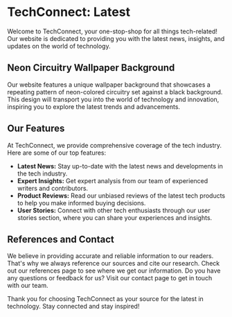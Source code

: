 <!--font:Open Sans-->

# TechConnect: Latest

Welcome to TechConnect, your one-stop-shop for all things tech-related! Our website is dedicated to providing you with the latest news, insights, and updates on the world of technology. 

## Neon Circuitry Wallpaper Background

Our website features a unique wallpaper background that showcases a repeating pattern of neon-colored circuitry set against a black background. This design will transport you into the world of technology and innovation, inspiring you to explore the latest trends and advancements.

## Our Features

At TechConnect, we provide comprehensive coverage of the tech industry. Here are some of our top features:

- **Latest News:** Stay up-to-date with the latest news and developments in the tech industry.
- **Expert Insights:** Get expert analysis from our team of experienced writers and contributors.
- **Product Reviews:** Read our unbiased reviews of the latest tech products to help you make informed buying decisions.
- **User Stories:** Connect with other tech enthusiasts through our user stories section, where you can share your experiences and insights.

## References and Contact

We believe in providing accurate and reliable information to our readers. That's why we always reference our sources and cite our research. Check out our references page to see where we get our information. Do you have any questions or feedback for us? Visit our contact page to get in touch with our team.

Thank you for choosing TechConnect as your source for the latest in technology. Stay connected and stay inspired!

<!--

Write me content for website with wallpaper which alt text is:

"A wallpaper with a repeating pattern of neon-colored circuitry, set against a black background."

The name/title of the page should not be 1:1 copy of the alt text but rather a real content of the website which is using this wallpaper.

- Use markdown format 
- Start with heading
- Heading should be short and concise
- The content should look like a real website 
- The website should not be about the wallpaper, wallpaper is just a related background
- Heading should be contain work "wallpaper" or "background"
- Include real sections like references, contact, user stories, etc. use things relevant to the page purpose.
- Feel free to use structure like headings, bullets, numbering, blockquotes, paragraphs, horizontal lines, etc.
- You can use formatting like bold or _italic_
- You can include UTF-8 emojis
- Links should be only #hash anchors (and you can refer to the document itself)
- Do not include images


---


# TechConnect - Connecting you with the latest technology news and trends

Welcome to TechConnect, your go-to source for all things tech-related! Our website is dedicated to providing you with the latest news, insights, and updates on the world of technology. 

## Stay Connected with our Neon Circuitry Wallpaper Background

To keep you engaged and inspired while browsing our website, we have added a unique wallpaper background that features a repeating pattern of neon-colored circuitry set against a black background. This eye-catching design will transport you into the world of technology and innovation, inspiring you to explore the latest trends and advancements.

## Our Features

At TechConnect, we strive to provide you with the most comprehensive coverage of the tech industry. Here are some of our top features:

- **Latest News:** Stay up-to-date with the latest news and developments in the tech industry.
- **Expert Insights:** Get expert insights and analysis from our team of experienced writers and contributors.
- **Product Reviews:** Read our unbiased reviews of the latest tech products to help you make informed buying decisions.
- **User Stories:** Connect with other tech enthusiasts through our user stories section, where you can share your experiences and insights.

## References

We believe in providing accurate and reliable information to our readers. That's why we always reference our sources and cite our research. Check out our references page to see where we get our information.

## Contact Us

Do you have any questions or feedback for us? We would love to hear from you! Visit our contact page to get in touch with our team.

Thank you for choosing TechConnect as your source for tech news and insights. Stay connected and stay inspired!


---


Heading is too long, rewrite whole content.


---


# TechConnect - Your Source for the Latest Tech News and Insights

Welcome to TechConnect, your go-to source for all things tech-related! Our website is dedicated to providing you with the latest news, insights, and updates on the world of technology. 

## Neon Circuitry Wallpaper Background

To enhance your browsing experience, we have added a unique wallpaper background to our website. The wallpaper features a repeating pattern of neon-colored circuitry set against a black background, creating an eye-catching design that will transport you into the world of technology and innovation.

## Our Features

At TechConnect, we strive to provide you with the most comprehensive coverage of the tech industry. Here are some of our top features:

- **Latest News:** Stay up-to-date with the latest news and developments in the tech industry.
- **Expert Insights:** Get expert insights and analysis from our team of experienced writers and contributors.
- **Product Reviews:** Read our unbiased reviews of the latest tech products to help you make informed buying decisions.
- **User Stories:** Connect with other tech enthusiasts through our user stories section, where you can share your experiences and insights.

## References and Contact

We believe in providing accurate and reliable information to our readers. That's why we always reference our sources and cite our research. Check out our references page to see where we get our information. Do you have any questions or feedback for us? We would love to hear from you! Visit our contact page to get in touch with our team.

Thank you for choosing TechConnect as your source for tech news and insights. Stay connected and stay inspired!


---


Heading is too long, rewrite whole content.


---


# TechConnect - Your Source for the Latest Tech News and Insights

Welcome to TechConnect, your go-to source for all things tech-related! Our website is dedicated to providing you with the latest news, insights, and updates on the world of technology. 

## Neon Circuitry Wallpaper Background

We've added a unique wallpaper background to our website featuring a repeating pattern of neon-colored circuitry set against a black background. This design will transport you into the world of technology and innovation, inspiring you to explore the latest trends and advancements.

## Our Features

At TechConnect, we provide comprehensive coverage of the tech industry. Here are some of our top features:

- **Latest News:** Stay up-to-date with the latest news and developments in the tech industry.
- **Expert Insights:** Get expert analysis from our team of experienced writers and contributors.
- **Product Reviews:** Read our unbiased reviews of the latest tech products to help you make informed buying decisions.
- **User Stories:** Connect with other tech enthusiasts through our user stories section, where you can share your experiences and insights.

## References and Contact

We believe in providing accurate and reliable information to our readers. That's why we always reference our sources and cite our research. Check out our references page to see where we get our information. Do you have any questions or feedback for us? Visit our contact page to get in touch with our team.

Thank you for choosing TechConnect as your source for tech news and insights. Stay connected and stay inspired!


---


Heading is too long, rewrite whole content.


---


# TechConnect - Your Source for the Latest in Technology

Welcome to TechConnect, your one-stop-shop for all things tech-related! Our website is dedicated to providing you with the latest news, insights, and updates on the world of technology. 

## Neon Circuitry Wallpaper Background

Our website features a unique wallpaper background that showcases a repeating pattern of neon-colored circuitry set against a black background. This design will transport you into the world of technology and innovation, inspiring you to explore the latest trends and advancements.

## Our Features

At TechConnect, we provide comprehensive coverage of the tech industry. Here are some of our top features:

- **Latest News:** Stay up-to-date with the latest news and developments in the tech industry.
- **Expert Insights:** Get expert analysis from our team of experienced writers and contributors.
- **Product Reviews:** Read our unbiased reviews of the latest tech products to help you make informed buying decisions.
- **User Stories:** Connect with other tech enthusiasts through our user stories section, where you can share your experiences and insights.

## References and Contact

We believe in providing accurate and reliable information to our readers. That's why we always reference our sources and cite our research. Check out our references page to see where we get our information. Do you have any questions or feedback for us? Visit our contact page to get in touch with our team.

Thank you for choosing TechConnect as your source for the latest in technology. Stay connected and stay inspired!


---


Write me a Google font which is best fitting for the website.

Pick from the list:
- Montserrat
- Poppins
- IBM Plex Sans
- Great Vibes
- Lobster
- Raleway
- Exo 2
- Orbitron
- Roboto
- Playfair Display
- Open Sans
- Futura
- Barlow Condensed
- Inter
- Lato
- Dancing Script
- Alegreya


Write just the font name nothing else.


---


Open Sans

-->
